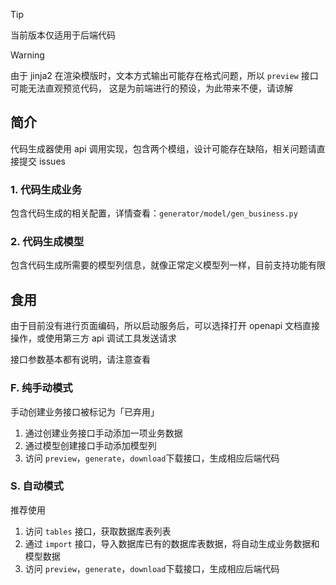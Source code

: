 > [!TIP]
> 当前版本仅适用于后端代码

> [!WARNING]
> 由于 jinja2 在渲染模版时，文本方式输出可能存在格式问题，所以 `preview` 接口可能无法直观预览代码，
> 这是为前端进行的预设，为此带来不便，请谅解

## 简介

代码生成器使用 api 调用实现，包含两个模组，设计可能存在缺陷，相关问题请直接提交 issues

### 1. 代码生成业务

包含代码生成的相关配置，详情查看：`generator/model/gen_business.py`

### 2. 代码生成模型

包含代码生成所需要的模型列信息，就像正常定义模型列一样，目前支持功能有限

## 食用

由于目前没有进行页面编码，所以启动服务后，可以选择打开 openapi 文档直接操作，或使用第三方 api 调试工具发送请求

接口参数基本都有说明，请注意查看

### F. 纯手动模式

手动创建业务接口被标记为「已弃用」

1. 通过创建业务接口手动添加一项业务数据
2. 通过模型创建接口手动添加模型列
3. 访问 `preview`，`generate`，`download`下载接口，生成相应后端代码

### S. 自动模式

推荐使用

1. 访问 `tables` 接口，获取数据库表列表
2. 通过 `import` 接口，导入数据库已有的数据库表数据，将自动生成业务数据和模型数据
3. 访问 `preview`，`generate`，`download`下载接口，生成相应后端代码
